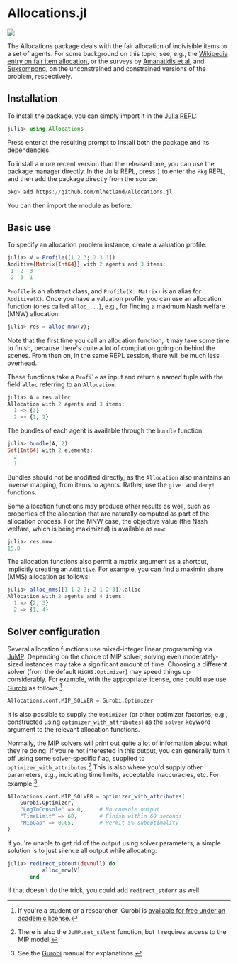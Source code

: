# Allocations.jl

[![](https://img.shields.io/badge/docs-dev-blue.svg)](https://mlhetland.github.io/Allocations.jl/dev)

The Allocations package deals with the fair allocation of indivisible items
to a set of agents. For some background on this topic, see, e.g., the [Wikipedia
entry on fair item
allocation](https://en.wikipedia.org/wiki/Fair_item_allocation), or the surveys
by [Amanatidis et al.](https://arxiv.org/abs/2208.08782) and
[Suksompong](https://doi.org/10.1145/3505156.3505162), on the unconstrained and
constrained versions of the problem, respectively.


## Installation

To install the package, you can simply import it in the [Julia
REPL](https://docs.julialang.org/en/v1/stdlib/REPL/):

```julia
julia> using Allocations
```

Press enter at the resulting prompt to install both the package and its
dependencies.

To install a more recent version than the released one, you can use the package
manager directly. In the Julia REPL, press `]` to enter the `Pkg` REPL, and then
add the package directly from the source:

```julia
pkg> add https://github.com/mlhetland/Allocations.jl
```

You can then import the module as before.

## Basic use

To specify an allocation problem instance, create a valuation profile:

```julia
julia> V = Profile([1 2 3; 2 3 1])
Additive{Matrix{Int64}} with 2 agents and 3 items:
 1  2  3
 2  3  1
```

`Profile` is an abstract class, and `Profile(X::Matrix)` is an alias for
`Additive(X)`. Once you have a valuation profile, you can use an allocation
function (ones called `alloc_...`), e.g., for finding a maximum Nash welfare
(MNW) allocation:

```julia
julia> res = alloc_mnw(V);
```

Note that the first time you call an allocation function, it may take some time
to finish, because there's quite a lot of compilation going on behind the
scenes. From then on, in the same REPL session, there will be much less
overhead.

These functions take a `Profile` as input and return a named tuple with the
field `alloc` referring to an `Allocation`:

```julia
julia> A = res.alloc
Allocation with 2 agents and 3 items:
  1 => {3}
  2 => {1, 2}
```

The bundles of each agent is available through the `bundle` function:

```julia
julia> bundle(A, 2)
Set{Int64} with 2 elements:
  2
  1
```

Bundles should not be modified directly, as the `Allocation` also maintains an
inverse mapping, from items to agents. Rather, use the `give!` and `deny!`
functions.

Some allocation functions may produce other results as well, such as properties
of the allocation that are naturally computed as part of the allocation process.
For the MNW case, the objective value (the Nash welfare, which is being
maximized) is available as `mnw`:

```julia
julia> res.mnw
15.0
```

The allocation functions also permit a matrix argument as a shortcut, implicitly
creating an `Additive`. For example, you can find a maximin share (MMS)
allocation as follows:

```julia
julia> alloc_mms([1 1 2 3; 2 1 2 3]).alloc
Allocation with 2 agents and 4 items:
  1 => {2, 3}
  2 => {1, 4}
```

## Solver configuration

Several allocation functions use mixed-integer linear programming via
[JuMP](https://jump.dev). Depending on the choice of MIP solver, solving even
moderately-sized instances may take a significant amount of time. Choosing a
different solver (from the default `HiGHS.Optimizer`) may speed things up
considerably. For example, with the appropriate license, one could use use
[Gurobi](https://www.gurobi.com) as follows:[^2]

```julia
Allocations.conf.MIP_SOLVER = Gurobi.Optimizer
```

It is also possible to supply the `Optimizer` (or other optimizer factories,
e.g., constructed using `optimizer_with_attributes`) as the `solver` keyword
argument to the relevant allocation functions.

Normally, the MIP solvers will print out quite a lot of information about what
they're doing. If you're not interested in this output, you can generally turn
it off using some solver-specific flag, supplied to
`optimizer_with_attributes`.[^3] This is also where you'd supply other
parameters, e.g., indicating time limits, acceptable inaccuracies, etc. For
example:[^4]

```julia
Allocations.conf.MIP_SOLVER = optimizer_with_attributes(
    Gurobi.Optimizer,
    "LogToConsole" => 0,     # No console output
    "TimeLimit" => 60,       # Finish within 60 seconds
    "MipGap" => 0.05,        # Permit 5% suboptimality
)
```

If you're unable to get rid of the output using solver parameters, a simple
solution is to just silence all output while allocating:

```julia
julia> redirect_stdout(devnull) do
           alloc_mnw(V)
       end
```

If that doesn't do the trick, you could add `redirect_stderr` as well.

[^1]: The latter is less common, presumably because the two sets then intersect. An alternative is to let $M$ be a set of opaque objects $g_j$, for $j=1\dots m$.
[^2]: If you're a student or a researcher, Gurobi is [available for free under an academic license](https://www.gurobi.com/academia).
[^3]: There is also the `JuMP.set_silent` function, but it requires access to the MIP model.
[^4]: See the [Gurobi](https://www.gurobi.com/documentation/10.0/refman/parameters.html) manual for explanations.
